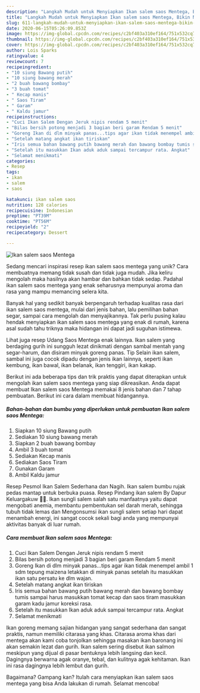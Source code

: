 ```yaml
---
description: "Langkah Mudah untuk Menyiapkan Ikan salem saos Mentega, Bikin Ngiler"
title: "Langkah Mudah untuk Menyiapkan Ikan salem saos Mentega, Bikin Ngiler"
slug: 611-langkah-mudah-untuk-menyiapkan-ikan-salem-saos-mentega-bikin-ngiler
date: 2020-06-15T05:26:09.853Z
image: https://img-global.cpcdn.com/recipes/c2bf403a310ef164/751x532cq70/ikan-salem-saos-mentega-foto-resep-utama.jpg
thumbnail: https://img-global.cpcdn.com/recipes/c2bf403a310ef164/751x532cq70/ikan-salem-saos-mentega-foto-resep-utama.jpg
cover: https://img-global.cpcdn.com/recipes/c2bf403a310ef164/751x532cq70/ikan-salem-saos-mentega-foto-resep-utama.jpg
author: Lois Sparks
ratingvalue: 4
reviewcount: 7
recipeingredient:
- "10 siung Bawang putih"
- "10 siung bawang merah"
- "2 buah bawang bombay"
- "3 buah tomat"
- " Kecap manis"
- " Saos Tiram"
- " Garam"
- " Kaldu jamur"
recipeinstructions:
- "Cuci Ikan Salem Dengan Jeruk nipis rendam 5 menit"
- "Bilas bersih potong menjadi 3 bagian beri garam Rendam 5 menit"
- "Goreng Ikan di dlm minyak panas...tips agar ikan tidak menempel ambil 1 sdm tepung maizena letakkan di minyak panas setelah itu masukkan ikan satu persatu ke dlm wajan."
- "Setelah matang angkat ikan tiriskan"
- "Iris semua bahan bawang putih bawang merah dan bawang bombay tumis sampai harus masukkan tomat kecap dan saos tiram masukkan garam kadu jamur koreksi rasa."
- "Setelah itu masukkan Ikan aduk aduk sampai tercampur rata. Angkat"
- "Selamat menikmati"
categories:
- Resep
tags:
- ikan
- salem
- saos

katakunci: ikan salem saos 
nutrition: 128 calories
recipecuisine: Indonesian
preptime: "PT39M"
cooktime: "PT56M"
recipeyield: "2"
recipecategory: Dessert

---
```



![Ikan salem saos Mentega](https://img-global.cpcdn.com/recipes/c2bf403a310ef164/751x532cq70/ikan-salem-saos-mentega-foto-resep-utama.jpg)

Sedang mencari inspirasi resep ikan salem saos mentega yang unik? Cara membuatnya memang tidak susah dan tidak juga mudah. Jika keliru mengolah maka hasilnya akan hambar dan bahkan tidak sedap. Padahal ikan salem saos mentega yang enak seharusnya mempunyai aroma dan rasa yang mampu memancing selera kita.

Banyak hal yang sedikit banyak berpengaruh terhadap kualitas rasa dari ikan salem saos mentega, mulai dari jenis bahan, lalu pemilihan bahan segar, sampai cara mengolah dan menyajikannya. Tak perlu pusing kalau hendak menyiapkan ikan salem saos mentega yang enak di rumah, karena asal sudah tahu triknya maka hidangan ini dapat jadi suguhan istimewa.

Lihat juga resep Udang Saos Mentega enak lainnya. Ikan salem yang berdaging gurih ini sungguh lezat dinikmati dengan sambal mentah yang segar-harum, dan disiram minyak goreng panas. Tip Selain ikan salem, sambal ini juga cocok dipadu dengan jenis ikan lainnya, seperti ikan kembung, ikan bawal, ikan belanak, ikan tenggiri, ikan kakap.


Berikut ini ada beberapa tips dan trik praktis yang dapat diterapkan untuk mengolah ikan salem saos mentega yang siap dikreasikan. Anda dapat membuat Ikan salem saos Mentega memakai 8 jenis bahan dan 7 tahap pembuatan. Berikut ini cara dalam membuat hidangannya.

<!--inarticleads1-->

##### Bahan-bahan dan bumbu yang diperlukan untuk pembuatan Ikan salem saos Mentega:

1. Siapkan 10 siung Bawang putih
1. Sediakan 10 siung bawang merah
1. Siapkan 2 buah bawang bombay
1. Ambil 3 buah tomat
1. Sediakan  Kecap manis
1. Sediakan  Saos Tiram
1. Gunakan  Garam
1. Ambil  Kaldu jamur


Resep Pesmol Ikan Salem Sederhana dan Nagih. Ikan salem bumbu rujak pedas mantap untuk berbuka puasa. Resep Pindang ikan salem By Dapur Keluargakuw 🥰🥰. Ikan sungli salem salah satu manfaatnya yaitu dapat mengobati anemia, membantu pembentukan sel darah merah, sehingga tubuh tidak lemas dan Mengonsumsi ikan sungli salem setiap hari dapat menambah energi, ini sangat cocok sekali bagi anda yang mempunyai aktivitas banyak di luar rumah. 

<!--inarticleads2-->

##### Cara membuat Ikan salem saos Mentega:

1. Cuci Ikan Salem Dengan Jeruk nipis rendam 5 menit
1. Bilas bersih potong menjadi 3 bagian beri garam Rendam 5 menit
1. Goreng Ikan di dlm minyak panas...tips agar ikan tidak menempel ambil 1 sdm tepung maizena letakkan di minyak panas setelah itu masukkan ikan satu persatu ke dlm wajan.
1. Setelah matang angkat ikan tiriskan
1. Iris semua bahan bawang putih bawang merah dan bawang bombay tumis sampai harus masukkan tomat kecap dan saos tiram masukkan garam kadu jamur koreksi rasa.
1. Setelah itu masukkan Ikan aduk aduk sampai tercampur rata. Angkat
1. Selamat menikmati


Ikan goreng memang sajian hidangan yang sangat sederhana dan sangat praktis, namun memiliki citarasa yang khas. Citarasa aroma khas dari mentega akan kami coba tonjolkan sehingga masakan ikan baronang ini akan semakin lezat dan gurih. Ikan salem sering disebut ikan salmon meskipun yang dijual di pasar bentuknya lebih langsing dan kecil. Dagingnya berwarna agak oranye, tebal, dan kulitnya agak kehitaman. Ikan ini rasa dagingnya lebih lembut dan gurih. 

Bagaimana? Gampang kan? Itulah cara menyiapkan ikan salem saos mentega yang bisa Anda lakukan di rumah. Selamat mencoba!
